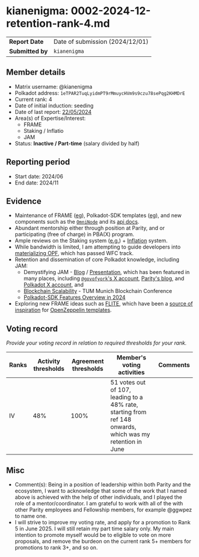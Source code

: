 # kianenigma: 0002-2024-12-retention-rank-4.md

|                 |                                                                                             |
| --------------- | ------------------------------------------------------------------------------------------- |
| **Report Date** | Date of submission (2024/12/01)                                                             |
| **Submitted by**| `kianenigma`

## Member details

- Matrix username: @kianenigma
- Polkadot address: `1eTPAR2TuqLyidmPT9rMmuycHVm9s9czu78sePqg2KHMDrE`
- Current rank: 4
- Date of initial induction: seeding
- Date of last report: [22/05/2024](https://github.com/polkadot-fellows/Evaluations/pull/28)
- Area(s) of Expertise/Interest: 
    - FRAME
    - Staking / Inflatio
    - JAM
- Status: **Inactive / Part-time** (salary divided by half)

## Reporting period

- Start date: 2024/06
- End date: 2024/11


## Evidence

* Maintenance of FRAME ([eg](https://github.com/paritytech/polkadot-sdk/pull/5995)), Polkadot-SDK templates ([eg](https://github.com/paritytech/polkadot-sdk/issues/5242)), and new components such as the [`OmniNode`](https://github.com/orgs/paritytech/projects/157/views/1) and its [api docs](https://github.com/paritytech/polkadot-sdk/pull/6094).
* Abundant mentorship either through position at Parity, and or participating (free of charge) in PBA(X) program.
* Ample reviews on the Staking system ([e.g.](https://github.com/paritytech/polkadot-sdk/pull/6034)) + [Inflation](https://github.com/polkadot-fellows/runtimes/pull/443) system.
* While bandwidth is limited, I am attempting to guide developers into [materializing OPF](https://github.com/polkadot-fellows/runtimes/issues/375), which has passed WFC track.
* Retention and dissemination of core Polkadot knowledge, including JAM:
    * Demystifying JAM - [Blog](https://blog.kianenigma.com/posts/tech/demystifying-jam/) / [Presentation](https://blog.kianenigma.com/posts/tech/demystifying-jam/presentation/), which has been featured in many places, including [`@govofyork`'s X account](https://x.com/gavofyork/status/1860633087136178639), [Parity's blog](https://www.parity.io/blog/JAM-demystified-explainer), and [Polkadot X account](https://x.com/Polkadot/status/1861008901606391826), and 
    * [Blockchain Scalability](https://blog.kianenigma.com/blockchain-reimagined/presentation-tum/) - TUM Munich Blockchain Conference
    * [Polkadot-SDK Features Overview in 2024](https://blog.kianenigma.com/talks/frame-2024/)
* Exploring new FRAME ideas such as [FLITE](https://github.com/kianenigma/flite), which have been a [source of inspiration](https://github.com/OpenZeppelin/polkadot-runtime-templates/issues/257#issuecomment-2278749395) for [OpenZeppelin templates](https://github.com/OpenZeppelin/polkadot-runtime-templates/pull/300). 
  

## Voting record
*Provide your voting record in relation to required thresholds for your rank.* 

|  Ranks | Activity thresholds | Agreement thresholds | Member's voting activities | Comments |
|---|---|---|---|---|
|IV|48%   |100%  | 51 votes out of 107, leading to a 48% rate, starting from ref 148 onwards, which was my retention in June  | |


## Misc

- Comment(s): 
Being in a position of leadership within both Parity and the ecosystem, I want to acknowledge that some of the work that I named above is achieved with the help of other individuals, and I played the role of a mentor/coordinator. I am grateful to work with all of the with other Parity employees and Fellowship members, for example @ggwpez to name one.
- I will strive to improve my voting rate, and apply for a promotion to Rank 5 in June 2025. I will still retain my part time salary only. My main intention to promote myself would be to eligible to vote on more proposals, and remove the burdeon on the current rank 5+ members for promotions to rank 3+, and so on. 

